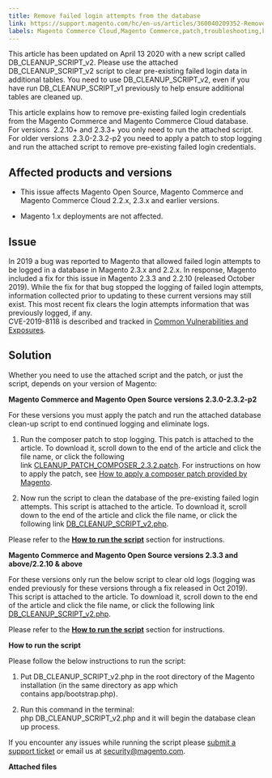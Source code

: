 ```yaml
---
title: Remove failed login attempts from the database
link: https://support.magento.com/hc/en-us/articles/360040209352-Remove-failed-login-attempts-from-the-database
labels: Magento Commerce Cloud,Magento Commerce,patch,troubleshooting,known issues,database,2.3.x,2.2.x,failed login
---
```


This article has been updated on April 13 2020 with a new script called DB\_CLEANUP\_SCRIPT\_v2. Please use the attached DB\_CLEANUP\_SCRIPT\_v2 script to clear pre-existing failed login data in additional tables. You need to use DB\_CLEANUP\_SCRIPT\_v2, even if you have run DB\_CLEANUP\_SCRIPT\_v1 previously to help ensure additional tables are cleaned up.

This article explains how to remove pre-existing failed login credentials from the Magento Commerce and Magento Commerce Cloud database.  
 For versions  2.2.10+ and 2.3.3+ you only need to run the attached script.  
 For older versions  2.3.0-2.3.2-p2 you need to apply a patch to stop logging and run the attached script to remove pre-existing failed login credentials.

## **Affected products and versions**

* This issue affects Magento Open Source, Magento Commerce and Magento Commerce Cloud 2.2.x, 2.3.x and earlier versions.

* Magento 1.x deployments are not affected.

## Issue

In 2019 a bug was reported to Magento that allowed failed login attempts to be logged in a database in Magento 2.3.x and 2.2.x. In response, Magento included a fix for this issue in Magento 2.3.3 and 2.2.10 (released October 2019). While the fix for that bug stopped the logging of failed login attempts, information collected prior to updating to these current versions may still exist. This most recent fix clears the login attempts information that was previously logged, if any.    
 CVE-2019-8118 is described and tracked in [Common Vulnerabilities and Exposures](https://cve.mitre.org/cgi-bin/cvename.cgi?name=CVE-2019-8118).

## Solution

Whether you need to use the attached script and the patch, or just the script, depends on your version of Magento:

**Magento Commerce and Magento Open Source versions 2.3.0-2.3.2-p2**

For these versions you must apply the patch and run the attached database clean-up script to end continued logging and eliminate logs.

1. Run the composer patch to stop logging. This patch is attached to the article. To download it, scroll down to the end of the article and click the file name, or click the following link [CLEANUP\_PATCH\_COMPOSER\_2.3.2.patch](https://support.magento.com/hc/en-us/article_attachments/360052587472/CLEANUP_PATCH_COMPOSER_2.3.2.patch). For instructions on how to apply the patch, see [How to apply a composer patch provided by Magento](https://support.magento.com/hc/en-us/articles/360028367731).

1. Now run the script to clean the database of the pre-existing failed login attempts. This script is attached to the article. To download it, scroll down to the end of the article and click the file name, or click the following link [DB\_CLEANUP\_SCRIPT\_v2.php](https://support.magento.com/hc/en-us/article_attachments/360054669971/DB_CLEANUP_SCRIPT_v2.php).

Please refer to the [**How to run the script**](https://support.magento.com/hc/en-us/articles/360040209352#run_script) section for instructions.

**Magento Commerce and Magento Open Source versions 2.3.3 and above/2.2.10 & above**  
   
 For these versions only run the below script to clear old logs (logging was ended previously for these versions through a fix released in Oct 2019). This script is attached to the article. To download it, scroll down to the end of the article and click the file name, or click the following link [DB\_CLEANUP\_SCRIPT\_v2.php](https://support.magento.com/hc/en-us/article_attachments/360054669971/DB_CLEANUP_SCRIPT_v2.php).

Please refer to the [**How to run the script**](https://support.magento.com/hc/en-us/articles/360040209352#run_script) section for instructions.

**How to run the script**

Please follow the below instructions to run the script:

1. Put DB\_CLEANUP\_SCRIPT\_v2.php in the root directory of the Magento installation (in the same directory as app which contains app/bootstrap.php).

1. Run this command in the terminal:  
 php DB\_CLEANUP\_SCRIPT\_v2.php and it will begin the database clean up process.

If you encounter any issues while running the script please [submit a support ticket](https://support.magento.com/hc/en-us/articles/360019088251) or email us at [security@magento.com](mailto:security@magento.com).

**Attached files**

